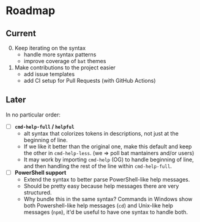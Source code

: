 # Roadmap

## Current

0. Keep iterating on the syntax
    - handle more syntax patterns
    - improve coverage of `bat` themes
1. Make contributions to the project easier
    - add issue templates
    - add CI setup for Pull Requests (with GitHub Actions)

## Later

In no particular order:

- [ ] **`cmd-help-full` / `helpful`**
  - alt syntax that colorizes tokens in descriptions, not just at the beginning of line.
  - If we like it better than the original one, make this default and keep the other in `cmd-help-less`. (we => poll bat mantainers and/or users)
  - It may work by importing `cmd-help` (OG) to handle beginning of line, and then handling the rest of the line within `cmd-help-full`.
- [ ] **PowerShell support**
  - Extend the syntax to better parse PowerShell-like help messages.
  - Should be pretty easy because help messages there are very structured.
  - Why bundle this in the same syntax? Commands in Windows show both Powershell-like help messages (`cd`) and Unix-like help messages (`npm`), it'd be useful to have one syntax to handle both.
